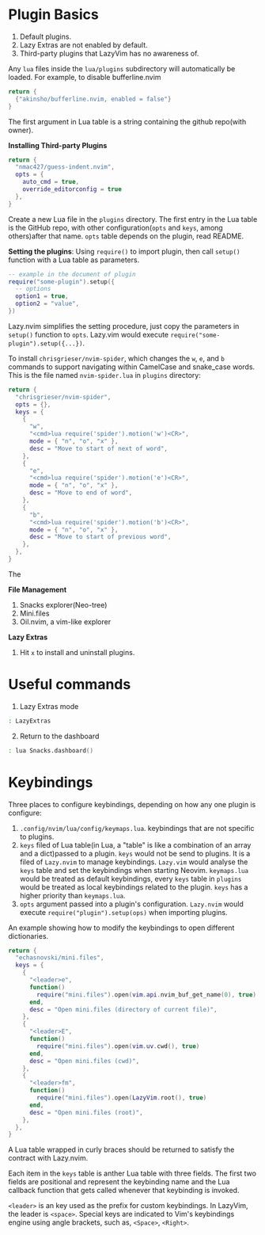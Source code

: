 
# Plugin Basics

1. Default plugins.
2. Lazy Extras are not enabled by default.
3. Third-party plugins that LazyVim has no awareness of.

Any `lua` files inside the `lua/plugins` subdirectory will automatically be loaded.
For example, to disable bufferline.nvim

```lua
return {
  {"akinsho/bufferline.nvim, enabled = false"}
}
```

The first argument in Lua table is a string containing the github repo(with owner).

**Installing Third-party Plugins**

```lua
return {
  "nmac427/guess-indent.nvim",
  opts = {
    auto_cmd = true,
    override_editorconfig = true
  },
}
```

Create a new Lua file in the `plugins` directory. The first entry in the Lua table is the GitHub repo, with other
configuration(`opts` and `keys`, among others)after that name. `opts` table depends on the plugin, read README.

**Setting the plugins**:
Using `require()` to import plugin, then call `setup()` function with a Lua table as parameters.

```lua
-- example in the document of plugin
require("some-plugin").setup({
  -- options
  option1 = true,
  option2 = "value",
})
```

Lazy.nvim simplifies the setting procedure, just copy the parameters in `setup()` function to `opts`. Lazy.vim would execute `require("some-plugin").setup({...})`.

To install `chrisgrieser/nvim-spider`, which changes the `w`, `e`, and `b` commands to support navigating within CamelCase and snake_case words. This is the file named `nvim-spider.lua` in `plugins` directory:

```lua
return {
  "chrisgrieser/nvim-spider",
  opts = {},
  keys = {
    {
      "w",
      "<cmd>lua require('spider').motion('w')<CR>",
      mode = { "n", "o", "x" },
      desc = "Move to start of next of word",
    },
    {
      "e",
      "<cmd>lua require('spider').motion('e')<CR>",
      mode = { "n", "o", "x" },
      desc = "Move to end of word",
    },
    {
      "b",
      "<cmd>lua require('spider').motion('b')<CR>",
      mode = { "n", "o", "x" },
      desc = "Move to start of previous word",
    },
  },
}
```

The

**File Management**

1. Snacks explorer(Neo-tree)
2. Mini.files
3. Oil.nvim, a vim-like explorer

**Lazy Extras**

1. Hit `x` to install and uninstall plugins.

# Useful commands

1. Lazy Extras mode

```zsh  
: LazyExtras
```

2. Return to the dashboard

```zsh
: lua Snacks.dashboard()
```

# Keybindings

Three places to configure keybindings, depending on how any one plugin is configure:

1. `.config/nvim/lua/config/keymaps.lua`. keybindings that are not specific to plugins.
2. `keys` filed of Lua table(in Lua, a "table" is like a combination of an array and a dict)passed to a plugin. `keys` would not be send to plugins. It is a filed of `Lazy.nvim` to manage keybindings. `Lazy.vim` would analyse the `keys` table and set the keybindings when starting Neovim. `keymaps.lua` would be treated as default keybindings, every `keys` table in `plugins` would be treated as local keybindings related to the plugin. `keys` has a higher priority than `keymaps.lua`.
3. `opts` argument passed into a plugin's configuration. `Lazy.nvim` would execute `require("plugin").setup(ops)` when importing plugins.

An example showing how to modify the keybindings to open different dictionaries.

```lua
return {
  "echasnovski/mini.files",
  keys = {
    {
      "<leader>e",
      function()
        require("mini.files").open(vim.api.nvim_buf_get_name(0), true)
      end,
      desc = "Open mini.files (directory of current file)",
    },
    {
      "<leader>E",
      function()
        require("mini.files").open(vim.uv.cwd(), true)
      end,
      desc = "Open mini.files (cwd)",
    },
    {
      "<leader>fm",
      function()
        require("mini.files").open(LazyVim.root(), true)
      end,
      desc = "Open mini.files (root)",
    },
  },
}
```

A Lua table wrapped in curly braces should be returned to satisfy the contract with Lazy.nvim.

Each item in the `keys` table is anther Lua table with three fields. The first two fields are positional and represent the keybinding name and the Lua callback function that gets called whenever that keybinding is invoked.

`<leader>` is an key used as the prefix for custom keybindings. In LazyVim, the leader is `<space>`. Special keys are
indicated to Vim's keybindings engine using angle brackets, such as, `<Space>`, `<Right>`.
